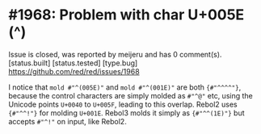 
#1968: Problem with char U+005E (^)
================================================================================
Issue is closed, was reported by meijeru and has 0 comment(s).
[status.built] [status.tested] [type.bug]
<https://github.com/red/red/issues/1968>

I notice that `mold #"^(005E)"` and `mold #"^(001E)"` are both `{#"^^^^"}`, because the control characters are simply molded as `#"^@"` etc, using the Unicode points `U+0040` to `U+005F`, leading to this overlap. Rebol2 uses `{#"^^!"}` for molding `U+001E`. Rebol3 molds it simply as `{#"^^(1E)"}` but accepts `#"^!"` on input, like Rebol2.  



